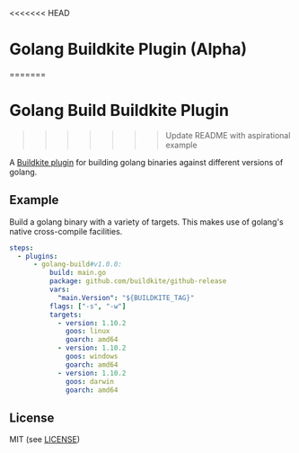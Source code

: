 <<<<<<< HEAD
# Golang Buildkite Plugin (Alpha)
=======
# Golang Build Buildkite Plugin
>>>>>>> Update README with aspirational example

A [Buildkite plugin](https://buildkite.com/docs/agent/v3/plugins) for building golang binaries against different versions of golang.

## Example

Build a golang binary with a variety of targets. This makes use of golang's native cross-compile facilities.

```yml
steps:
  - plugins:
      - golang-build#v1.0.0:
          build: main.go
          package: github.com/buildkite/github-release
          vars:
            "main.Version": "${BUILDKITE_TAG}"
          flags: ["-s", "-w"]
          targets:
            - version: 1.10.2
              goos: linux
              goarch: amd64
            - version: 1.10.2
              goos: windows
              goarch: amd64
            - version: 1.10.2
              goos: darwin
              goarch: amd64
```

## License

MIT (see [LICENSE](LICENSE))
